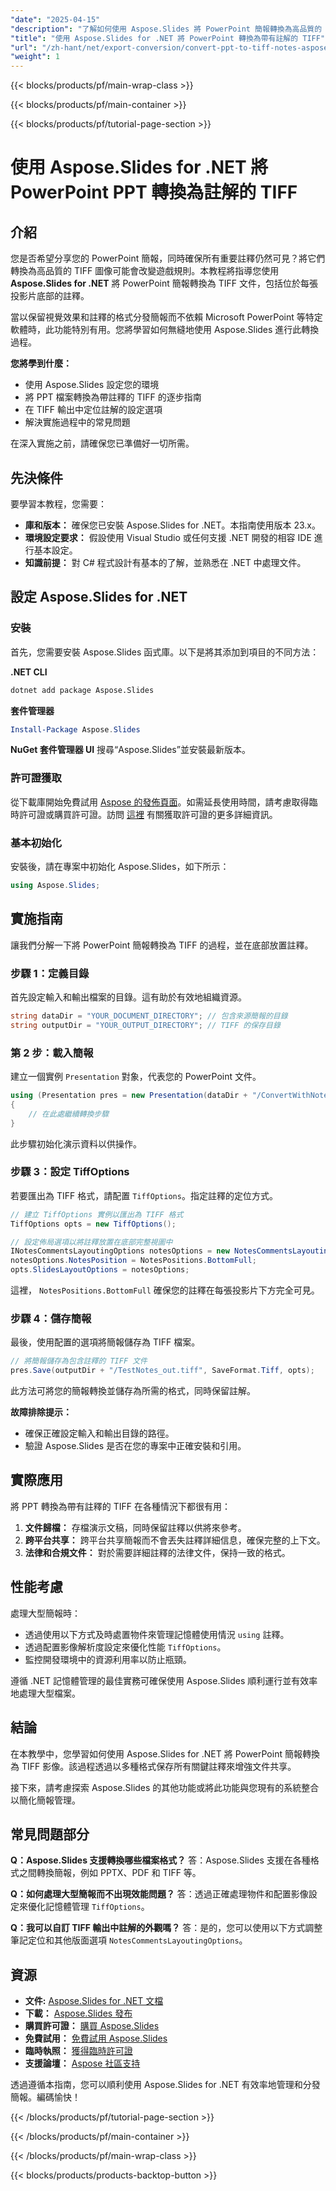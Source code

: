 ```yaml
---
"date": "2025-04-15"
"description": "了解如何使用 Aspose.Slides 將 PowerPoint 簡報轉換為高品質的 TIFF 文件，包括註解定位。非常適合跨平台共享詳細幻燈片。"
"title": "使用 Aspose.Slides for .NET 將 PowerPoint 轉換為帶有註解的 TIFF"
"url": "/zh-hant/net/export-conversion/convert-ppt-to-tiff-notes-aspose-slides-net/"
"weight": 1
---
```


{{< blocks/products/pf/main-wrap-class >}}

{{< blocks/products/pf/main-container >}}

{{< blocks/products/pf/tutorial-page-section >}}
# 使用 Aspose.Slides for .NET 將 PowerPoint PPT 轉換為註解的 TIFF

## 介紹
您是否希望分享您的 PowerPoint 簡報，同時確保所有重要註釋仍然可見？將它們轉換為高品質的 TIFF 圖像可能會改變遊戲規則。本教程將指導您使用 **Aspose.Slides for .NET** 將 PowerPoint 簡報轉換為 TIFF 文件，包括位於每張投影片底部的註釋。

當以保留視覺效果和註釋的格式分發簡報而不依賴 Microsoft PowerPoint 等特定軟體時，此功能特別有用。您將學習如何無縫地使用 Aspose.Slides 進行此轉換過程。

**您將學到什麼：**
- 使用 Aspose.Slides 設定您的環境
- 將 PPT 檔案轉換為帶註釋的 TIFF 的逐步指南
- 在 TIFF 輸出中定位註解的設定選項
- 解決實施過程中的常見問題

在深入實施之前，請確保您已準備好一切所需。

## 先決條件
要學習本教程，您需要：
- **庫和版本：** 確保您已安裝 Aspose.Slides for .NET。本指南使用版本 23.x。
- **環境設定要求：** 假設使用 Visual Studio 或任何支援 .NET 開發的相容 IDE 進行基本設定。
- **知識前提：** 對 C# 程式設計有基本的了解，並熟悉在 .NET 中處理文件。

## 設定 Aspose.Slides for .NET
### 安裝
首先，您需要安裝 Aspose.Slides 函式庫。以下是將其添加到項目的不同方法：

**.NET CLI**
```bash
dotnet add package Aspose.Slides
```

**套件管理器**
```powershell
Install-Package Aspose.Slides
```

**NuGet 套件管理器 UI**
搜尋“Aspose.Slides”並安裝最新版本。

### 許可證獲取
從下載庫開始免費試用 [Aspose 的發佈頁面](https://releases.aspose.com/slides/net/)。如需延長使用時間，請考慮取得臨時許可證或購買許可證。訪問 [這裡](https://purchase.aspose.com/temporary-license/) 有關獲取許可證的更多詳細資訊。

### 基本初始化
安裝後，請在專案中初始化 Aspose.Slides，如下所示：
```csharp
using Aspose.Slides;
```

## 實施指南
讓我們分解一下將 PowerPoint 簡報轉換為 TIFF 的過程，並在底部放置註釋。

### 步驟 1：定義目錄
首先設定輸入和輸出檔案的目錄。這有助於有效地組織資源。
```csharp
string dataDir = "YOUR_DOCUMENT_DIRECTORY"; // 包含來源簡報的目錄
string outputDir = "YOUR_OUTPUT_DIRECTORY"; // TIFF 的保存目錄
```

### 第 2 步：載入簡報
建立一個實例 `Presentation` 對象，代表您的 PowerPoint 文件。
```csharp
using (Presentation pres = new Presentation(dataDir + "/ConvertWithNote.pptx"))
{
    // 在此處繼續轉換步驟
}
```
此步驟初始化演示資料以供操作。

### 步驟 3：設定 TiffOptions
若要匯出為 TIFF 格式，請配置 `TiffOptions`。指定註釋的定位方式。
```csharp
// 建立 TiffOptions 實例以匯出為 TIFF 格式
TiffOptions opts = new TiffOptions();

// 設定佈局選項以將註釋放置在底部完整視圖中
INotesCommentsLayoutingOptions notesOptions = new NotesCommentsLayoutingOptions();
notesOptions.NotesPosition = NotesPositions.BottomFull;
opts.SlidesLayoutOptions = notesOptions;
```
這裡， `NotesPositions.BottomFull` 確保您的註釋在每張投影片下方完全可見。

### 步驟 4：儲存簡報
最後，使用配置的選項將簡報儲存為 TIFF 檔案。
```csharp
// 將簡報儲存為包含註釋的 TIFF 文件
pres.Save(outputDir + "/TestNotes_out.tiff", SaveFormat.Tiff, opts);
```
此方法可將您的簡報轉換並儲存為所需的格式，同時保留註解。

**故障排除提示：**
- 確保正確設定輸入和輸出目錄的路徑。
- 驗證 Aspose.Slides 是否在您的專案中正確安裝和引用。

## 實際應用
將 PPT 轉換為帶有註釋的 TIFF 在各種情況下都很有用：
1. **文件歸檔：** 存檔演示文稿，同時保留註釋以供將來參考。
2. **跨平台共享：** 跨平台共享簡報而不會丟失註釋詳細信息，確保完整的上下文。
3. **法律和合規文件：** 對於需要詳細註釋的法律文件，保持一致的格式。

## 性能考慮
處理大型簡報時：
- 透過使用以下方式及時處置物件來管理記憶體使用情況 `using` 註釋。
- 透過配置影像解析度設定來優化性能 `TiffOptions`。
- 監控開發環境中的資源利用率以防止瓶頸。

遵循 .NET 記憶體管理的最佳實務可確保使用 Aspose.Slides 順利運行並有效率地處理大型檔案。

## 結論
在本教學中，您學習如何使用 Aspose.Slides for .NET 將 PowerPoint 簡報轉換為 TIFF 影像。該過程透過以多種格式保存所有關鍵註釋來增強文件共享。

接下來，請考慮探索 Aspose.Slides 的其他功能或將此功能與您現有的系統整合以簡化簡報管理。

## 常見問題部分
**Q：Aspose.Slides 支援轉換哪些檔案格式？**
答：Aspose.Slides 支援在各種格式之間轉換簡報，例如 PPTX、PDF 和 TIFF 等。

**Q：如何處理大型簡報而不出現效能問題？**
答：透過正確處理物件和配置影像設定來優化記憶體管理 `TiffOptions`。

**Q：我可以自訂 TIFF 輸出中註解的外觀嗎？**
答：是的，您可以使用以下方式調整筆記定位和其他版面選項 `NotesCommentsLayoutingOptions`。

## 資源
- **文件:** [Aspose.Slides for .NET 文檔](https://reference.aspose.com/slides/net/)
- **下載：** [Aspose.Slides 發布](https://releases.aspose.com/slides/net/)
- **購買許可證：** [購買 Aspose.Slides](https://purchase.aspose.com/buy)
- **免費試用：** [免費試用 Aspose.Slides](https://releases.aspose.com/slides/net/)
- **臨時執照：** [獲得臨時許可證](https://purchase.aspose.com/temporary-license/)
- **支援論壇：** [Aspose 社區支持](https://forum.aspose.com/c/slides/11)

透過遵循本指南，您可以順利使用 Aspose.Slides for .NET 有效率地管理和分發簡報。編碼愉快！

{{< /blocks/products/pf/tutorial-page-section >}}

{{< /blocks/products/pf/main-container >}}

{{< /blocks/products/pf/main-wrap-class >}}

{{< blocks/products/products-backtop-button >}}